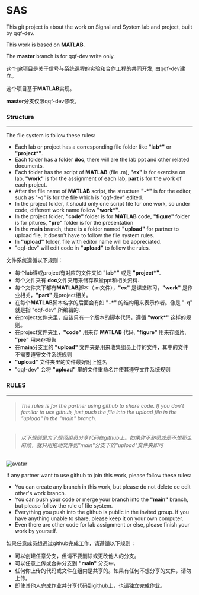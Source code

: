 # SAS

This git project is about the work on Signal and System lab and project, built by qqf-dev.

This work is based on **MATLAB**.

The **master** branch is for qqf-dev write only.

这个git项目是关于信号与系统课程的实验和合作工程的共同开发, 由qqf-dev建立。

这个项目基于**MATLAB**实现。

**master**分支仅限qqf-dev修改。

### Structure

---

The file system is follow these rules:

* Each lab or project has a corresponding file folder like **"lab\*"** or **"project\*"**.
* Each folder has a folder **doc**, there will are the lab ppt and other related documents.
* Each folder has the script of **MATLAB** (file .m), **"ex"** is for exercise on lab, **"work"** is for the assignment of each lab, **part** is for the work of each project.
* After the file name of **MATLAB** script, the structure **"-\*"** is for the editor, such as "-q" is for the file which is "qqf-dev" edited.
* In the project folder, it should only one script file for one work, so under code, different work name follow **"work\*"**.
* In the project folder, **"code"** folder is for **MATLAB** code, **"figure"** folder is for pitures, **"pre"** folder is for the presentation
* In the **main** branch, there is a folder named **"upload"** for partner to upload file, It doesn't have to follow the file system rules.
* In **"upload"** folder, file with editor name will be appreciated.
* "qqf-dev" will edit code in **"upload"** to follow the rules.

文件系统遵循以下规则：

* 每个lab课或project有对应的文件夹如 **"lab\*"** 或是 **"project\*"**.
* 每个文件夹有 **doc**文件夹用来储存课堂ppt和相关资料.
* 每个文件夹下都有**MATLAB**脚本（.m文件），**"ex"** 是课堂练习，**"work"** 是作业相关，**"part"** 是project相关。
* 在每个**MATLAB**脚本名字的后面会有如 **"-\*"** 的结构用来表示作者。像是 "-q" 就是指 "qqf-dev" 所编辑的.
* 在project文件夹里，应该只有一个版本的脚本代码，遵循 **"work\*"** 这样的规则。
* 在project文件夹里，**"code"** 用来存 **MATLAB** 代码, **"figure"** 用来存图片, **"pre"** 用来存报告
* 在**main**分支里的 **"upload"** 文件夹是用来收集组员上传的文件，其中的文件不需要遵守文件系统规则
* **"upload"** 文件夹里的文件最好附上姓名
* "qqf-dev" 会将 **"upload"** 里的文件重命名并使其遵守文件系统规则

### RULES

---

> ###### The rules is for the partner using github to share code. If you don't familar to use github, just push the file into the upload file in the "upload" in the "main" branch.

> ###### 以下规则是为了规范组员分享代码在github上。如果你不熟悉或是不想那么麻烦，就只用拖动文件到"main"分支下的"upload"文件夹即可

![avatar](https://github.com/qqf-dev/SAS/tree/main/guide.png)

If any partner want to use github to join this work, please follow these rules:

* You can create any branch in this work, but please do not delete oe edit other's work branch.
* You can push your code or merge your branch into the **"main"** branch, but pleaso follow the rule of file system.
* Everything you push into the github is public in the invited group. If you have anything unable to share, please keep it on your own computer.
* Even there are other code for lab assignment or else, please finish your work by yourself.

如果任意成员想通过github完成工作，请遵循以下规则：

* 可以创建任意分支，但请不要删除或更改他人的分支。
* 可以任意上传或合并分支到 **"main"** 分支中。
* 任何你上传的代码或文件在组内是共享的。如果有任何不想分享的文件，请勿上传。
* 即使其他人完成作业并分享代码到github上，也请独立完成作业。
